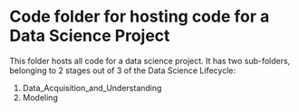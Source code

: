 # Code folder for hosting code for a Data Science Project

This folder hosts all code for a data science project. It has two sub-folders, belonging to 2 stages out of 3 of the Data Science Lifecycle:

1. Data_Acquisition_and_Understanding
2. Modeling
